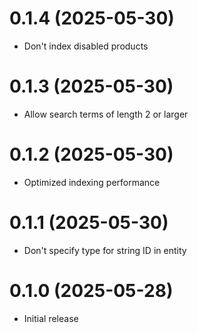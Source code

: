 # 0.1.4 (2025-05-30)

- Don't index disabled products

# 0.1.3 (2025-05-30)

- Allow search terms of length 2 or larger

# 0.1.2 (2025-05-30)

- Optimized indexing performance

# 0.1.1 (2025-05-30)

- Don't specify type for string ID in entity

# 0.1.0 (2025-05-28)

- Initial release
